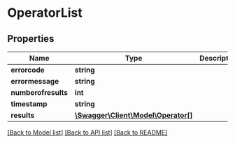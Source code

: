 # OperatorList

## Properties
Name | Type | Description | Notes
------------ | ------------- | ------------- | -------------
**errorcode** | **string** |  | [optional] 
**errormessage** | **string** |  | [optional] 
**numberofresults** | **int** |  | [optional] 
**timestamp** | **string** |  | [optional] 
**results** | [**\Swagger\Client\Model\Operator[]**](Operator.md) |  | [optional] 

[[Back to Model list]](../README.md#documentation-for-models) [[Back to API list]](../README.md#documentation-for-api-endpoints) [[Back to README]](../README.md)


